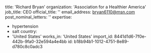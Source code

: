 title: 'Richard Bryan'
organization: 'Association for a Healthier America'
job_title: CEO
official_title: ''
email_address: bryan6110@msn.com
post_nominal_letters: ''
expertise:
  - hypertension
  - salt
country:
  - 'United States'
works_in: 'United States'
import_id: 8441d1d6-7f0e-442b-9fa0-32e594a4e4bb
id: b18b94b1-1012-4751-8e89-d780c8c0adc3
